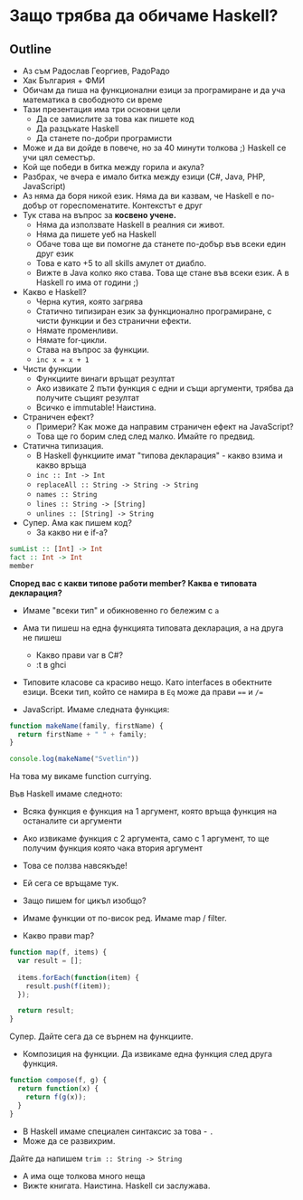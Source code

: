 # Защо трябва да обичаме Haskell?

## Outline

- Аз съм Радослав Георгиев, РадоРадо
- Хак България + ФМИ
- Обичам да пиша на функционални езици за програмиране и да уча математика в свободното си време
- Тази презентация има три основни цели
  - Да се замислите за това как пишете код
  - Да разцъкате Haskell
  - Да станете по-добри програмисти
- Може и да ви дойде в повече, но за 40 минути толкова ;) Haskell се учи цял семестър.
- Кой ще победи в битка между горила и акула?
- Разбрах, че вчера е имало битка между езици (C#, Java, PHP, JavaScript)
- Аз няма да боря никой език. Няма да ви казвам, че Haskell е по-добър от гореспоменатите. Контекстът е друг
- Тук става на въпрос за **косвено учене.** 
  - Няма да използвате Haskell в реалния си живот.
  - Няма да пишете уеб на Haskell
  - Oбаче това ще ви помогне да станете по-добър във всеки един друг език
  - Това е като +5 to all skills амулет от диабло.
  - Вижте в Java колко яко става. Това ще стане във всеки език. А в Haskell го има от години ;)
- Какво е Haskell?
  - Черна кутия, която загрява
  - Статично типизиран език за функционално програмиране, с чисти функции и без странични ефекти.
  - Нямате променливи.
  - Нямате for-цикли.
  - Става на въпрос за функции.
  - `inc x = x + 1`
- Чисти функции
  - Функциите винаги връщат резултат
  - Ако извикате 2 пъти функция с едни и същи аргументи, трябва да получите същият резултат
  - Всичко е immutable! Наистина.
- Страничен ефект?
  - Примери? Как може да направим страничен ефект на JavaScript?
  - Това ще го борим след след малко. Имайте го предвид.
- Статична типизация.
  - В Haskell функциите имат "типова декларация" - какво взима и какво връща
  - `inc :: Int -> Int`
  - `replaceAll :: String -> String -> String`
  - `names :: String`
  - `lines :: String -> [String]`
  - `unlines :: [String] -> String`
- Супер. Ама как пишем код?
  - За какво ни е if-a?



```haskell
sumList :: [Int] -> Int
fact :: Int -> Int
member
```

**Според вас с какви типове работи member? Каква е типовата декларация?**

- Имаме "всеки тип" и обикновенно го бележим с `a`
- Ама ти пишеш на една функцията типовата декларация, а на друга не пишеш
  - Какво прави var в C#?
  - :t в ghci
- Типовите класове са красиво нещо. Като interfaces в обектните езици. Всеки тип, който се намира в `Eq` може да прави `==` и `/=`


- JavaScript. Имаме следната функция:

```javascript
function makeName(family, firstName) {
  return firstName + " " + family;
}

console.log(makeName("Svetlin"))
```

На това му викаме function currying.

Във Haskell имаме следното:

- Всяка функция е функция на 1 аргумент, която връща функция на останалите си аргументи
- Ако извикаме функция с 2 аргумента, само с 1 аргумент, то ще получим функция която чака втория аргумент
- Това се ползва навсякъде!
- Ей сега се връщаме тук.

- Защо пишем for цикъл изобщо?
- Имаме функции от по-висок ред. Имаме map / filter.
- Какво прави map?

```javascript
function map(f, items) {
  var result = [];
  
  items.forEach(function(item) {
    result.push(f(item));
  });

  return result;
}
```

Супер. Дайте сега да се върнем на функциите.

- Композиция на функции. Да извикаме една функция след друга функция.

```javascript
function compose(f, g) {
  return function(x) {
    return f(g(x));
  }
}
```

- В Haskell имаме специален синтаксис за това - `.`
- Може да се развихрим.

Дайте да напишем `trim :: String -> String`

- А има още толкова много неща
- Вижте книгата. Наистина. Haskell си заслужава.
